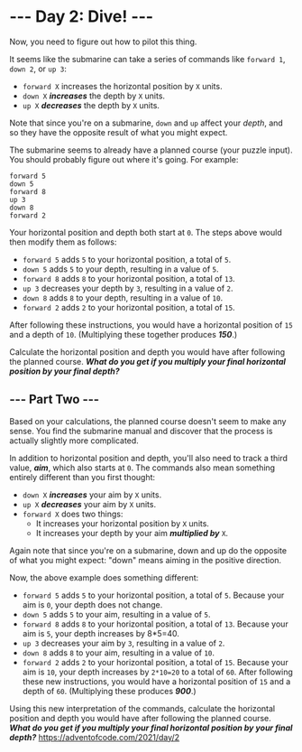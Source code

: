 # --- Day 2: Dive! ---

Now, you need to figure out how to pilot this thing.

It seems like the submarine can take a series of commands like `forward 1`, `down 2`, or `up 3`:

- `forward X` increases the horizontal position by `X` units.
- `down X` **_increases_** the depth by `X` units.
- `up X` **_decreases_** the depth by `X` units.

Note that since you're on a submarine, `down` and `up` affect your _depth_, and so they have the opposite result of what
you might expect.

The submarine seems to already have a planned course (your puzzle input). You should probably figure out where it's
going. For example:

```
forward 5
down 5
forward 8
up 3
down 8
forward 2
```

Your horizontal position and depth both start at `0`. The steps above would then modify them as follows:

- `forward 5` adds `5` to your horizontal position, a total of `5`.
- `down 5` adds `5` to your depth, resulting in a value of `5`.
- `forward 8` adds `8` to your horizontal position, a total of `13`.
- `up 3` decreases your depth by `3`, resulting in a value of `2`.
- `down 8` adds `8` to your depth, resulting in a value of `10`.
- `forward 2` adds `2` to your horizontal position, a total of `15`.

After following these instructions, you would have a horizontal position of `15` and a depth of `10`. (Multiplying these
together produces **_150_**.)

Calculate the horizontal position and depth you would have after following the planned course. **_What do you get if you
multiply your final horizontal position by your final depth?_**

## --- Part Two ---

Based on your calculations, the planned course doesn't seem to make any sense. You find the submarine manual and
discover that the process is actually slightly more complicated.

In addition to horizontal position and depth, you'll also need to track a third value, **_aim_**, which also starts
at `0`. The commands also mean something entirely different than you first thought:

- `down X` **_increases_** your aim by `X` units.
- `up X` **_decreases_** your aim by `X` units.
- `forward X` does two things:
  - It increases your horizontal position by `X` units.
  - It increases your depth by your aim **_multiplied by_** `X`.

Again note that since you're on a submarine, down and up do the opposite of what you might expect: "down" means aiming
in the positive direction.

Now, the above example does something different:

- `forward 5` adds `5` to your horizontal position, a total of `5`. Because your aim is `0`, your depth does not change.
- `down 5` adds `5` to your aim, resulting in a value of `5`.
- `forward 8` adds `8` to your horizontal position, a total of `13`. Because your aim is `5`, your depth increases by
  8\*5=40.
- `up 3` decreases your aim by `3`, resulting in a value of `2`.
- `down 8` adds `8` to your aim, resulting in a value of `10`.
- `forward 2` adds `2` to your horizontal position, a total of `15`. Because your aim is `10`, your depth increases
  by `2*10=20` to a total of `60`. After following these new instructions, you would have a horizontal position of `15`
  and a depth of `60`. (Multiplying these produces **_900_**.)

Using this new interpretation of the commands, calculate the horizontal position and depth you would have after
following the planned course. **_What do you get if you multiply your final horizontal position by your final depth?_**
https://adventofcode.com/2021/day/2

